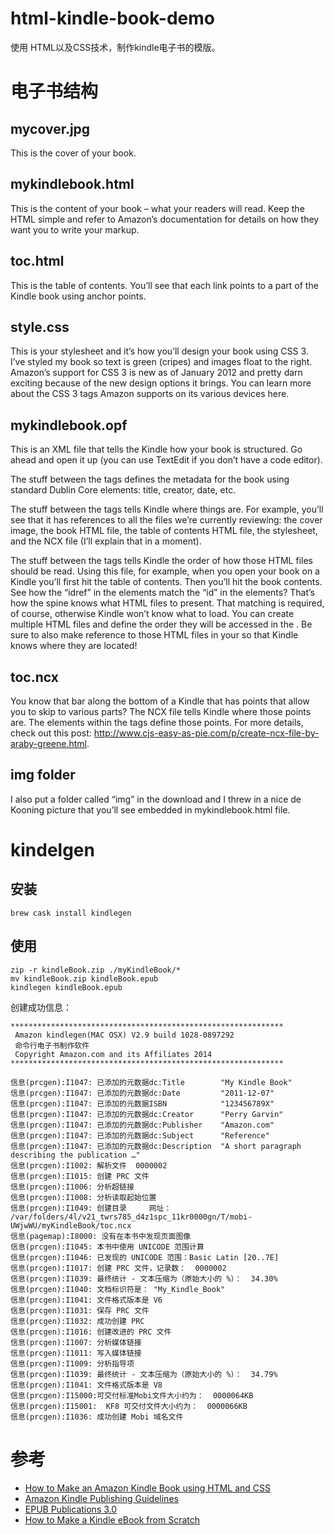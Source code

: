 # html-kindle-book-demo

使用 HTML以及CSS技术，制作kindle电子书的模版。


# 电子书结构

## mycover.jpg

This is the cover of your book.

## mykindlebook.html

This is the content of your book – what your readers will read. Keep the HTML simple and refer to Amazon’s documentation for details on how they want you to write your markup.

## toc.html

This is the table of contents. You’ll see that each link points to a part of the Kindle book using anchor points.

## style.css

This is your stylesheet and it’s how you’ll design your book using CSS 3. I’ve styled my book so text is green (cripes) and images float to the right. Amazon’s support for CSS 3 is new as of January 2012 and pretty darn exciting because of the new design options it brings. You can learn more about the CSS 3 tags Amazon supports on its various devices here.

## mykindlebook.opf

This is an XML file that tells the Kindle how your book is structured. Go ahead and open it up (you can use TextEdit if you don’t have a code editor).

The stuff between the <metadata> tags defines the metadata for the book using standard Dublin Core elements: title, creator, date, etc.

The stuff between the <manifest> tags tells Kindle where things are. For example, you’ll see that it has references to all the files we’re currently reviewing: the cover image, the book HTML file, the table of contents HTML file, the stylesheet, and the NCX file (I’ll explain that in a moment).

The stuff between the <spine> tags tells Kindle the order of how those HTML files should be read. Using this file, for example, when you open your book on a Kindle you’ll first hit the table of contents. Then you’ll hit the book contents. See how the “idref” in the <spine> elements match the “id” in the <manifest> elements? That’s how the spine knows what HTML files to present. That matching is required, of course, otherwise Kindle won’t know what to load. You can create multiple HTML files and define the order they will be accessed in the <spine>. Be sure to also make reference to those HTML files in your <manifest> so that Kindle knows where they are located!

## toc.ncx

You know that bar along the bottom of a Kindle that has points that allow you to skip to various parts? The NCX file tells Kindle where those points are. The <navPoint> elements within the <navMap> tags define those points. For more details, check out this post: http://www.cjs-easy-as-pie.com/p/create-ncx-file-by-araby-greene.html.

## img folder
I also put a folder called “img” in the download and I threw in a nice de Kooning picture that you’ll see embedded in mykindlebook.html file.


# kindelgen

## 安装
```
brew cask install kindlegen
```

## 使用

```
zip -r kindleBook.zip ./myKindleBook/*
mv kindleBook.zip kindleBook.epub
kindlegen kindleBook.epub
```

创建成功信息：
```
*************************************************************
 Amazon kindlegen(MAC OSX) V2.9 build 1028-0897292 
 命令行电子书制作软件 
 Copyright Amazon.com and its Affiliates 2014 
*************************************************************

信息(prcgen):I1047: 已添加的元数据dc:Title        "My Kindle Book"
信息(prcgen):I1047: 已添加的元数据dc:Date         "2011-12-07"
信息(prcgen):I1047: 已添加的元数据ISBN            "123456789X"
信息(prcgen):I1047: 已添加的元数据dc:Creator      "Perry Garvin"
信息(prcgen):I1047: 已添加的元数据dc:Publisher    "Amazon.com"
信息(prcgen):I1047: 已添加的元数据dc:Subject      "Reference"
信息(prcgen):I1047: 已添加的元数据dc:Description  "A short paragraph describing the publication …"
信息(prcgen):I1002: 解析文件  0000002
信息(prcgen):I1015: 创建 PRC 文件
信息(prcgen):I1006: 分析超链接
信息(prcgen):I1008: 分析读取起始位置
信息(prcgen):I1049: 创建目录     网址： /var/folders/4l/v21_twrs785_d4z1spc_11kr0000gn/T/mobi-UWjwWU/myKindleBook/toc.ncx
信息(pagemap):I8000: 没有在本书中发现页面图像
信息(prcgen):I1045: 本书中使用 UNICODE 范围计算
信息(prcgen):I1046: 已发现的 UNICODE 范围：Basic Latin [20..7E]
信息(prcgen):I1017: 创建 PRC 文件，记录数：  0000002
信息(prcgen):I1039: 最终统计 - 文本压缩为（原始大小的 %）：  34.30%
信息(prcgen):I1040: 文档标识符是： "My_Kindle_Book"
信息(prcgen):I1041: 文件格式版本是 V6
信息(prcgen):I1031: 保存 PRC 文件
信息(prcgen):I1032: 成功创建 PRC
信息(prcgen):I1016: 创建改进的 PRC 文件
信息(prcgen):I1007: 分析媒体链接
信息(prcgen):I1011: 写入媒体链接
信息(prcgen):I1009: 分析指导项
信息(prcgen):I1039: 最终统计 - 文本压缩为（原始大小的 %）：  34.79%
信息(prcgen):I1041: 文件格式版本是 V8
信息(prcgen):I15000:可交付标准Mobi文件大小约为：  0000064KB
信息(prcgen):I15001:  KF8 可交付文件大小约为：  0000066KB
信息(prcgen):I1036: 成功创建 Mobi 域名文件
```

# 参考
* [How to Make an Amazon Kindle Book using HTML and CSS](http://www.perrygarvin.com/blog/2012/01/16/how-to-make-an-amazon-kindle-book-using-html-and-css/)
* [Amazon Kindle Publishing Guidelines](http://kindlegen.s3.amazonaws.com/AmazonKindlePublishingGuidelines.pdf)
* [EPUB Publications 3.0](http://www.idpf.org/epub/30/spec/epub30-publications.html)
* [How to Make a Kindle eBook from Scratch](https://www.aliciaramirez.com/2014/05/how-to-make-a-kindle-ebook-from-scratch/)

